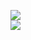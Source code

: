 [![](https://img.shields.io/badge/Made%20With-Github%20Spray-lightgrey.svg?style=for-the-badge&logo=github)](https://github.com/Annihil/github-spray#378)  
[![](https://i.imgur.com/2DrTn0Z.gif)](https://github.com/Annihil/github-spray)